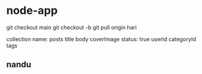 # node-app

git checkout main
git checkout -b <brnach name>
git pull origin hari

collection name: posts
title
body
coverImage
status: true
userId
categoryId
tags
## nandu